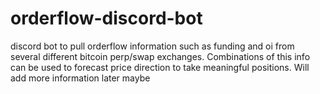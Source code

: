 # orderflow-discord-bot

discord bot to pull orderflow information such as funding and oi from several different bitcoin perp/swap exchanges.
Combinations of this info can be used to forecast price direction to take meaningful positions.
Will add more information later maybe
